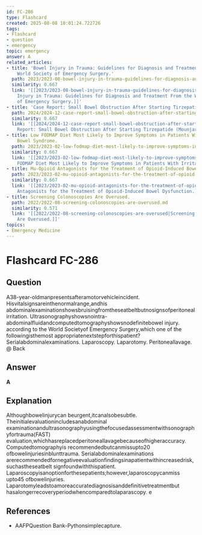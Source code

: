 ```yaml
---
id: FC-286
type: Flashcard
created: 2025-08-08 10:01:24.722726
tags:
- Flashcard
- question
- emergency
topic: emergency
answer: A
related_articles:
- title: 'Bowel Injury in Trauma: Guidelines for Diagnosis and Treatment From the
    World Society of Emergency Surgery.'
  path: 2023/2023-08-bowel-injury-in-trauma-guidelines-for-diagnosis-and-treatmen.md
  similarity: 0.667
  link: '[[2023/2023-08-bowel-injury-in-trauma-guidelines-for-diagnosis-and-treatmen|Bowel
    Injury in Trauma: Guidelines for Diagnosis and Treatment From the World Society
    of Emergency Surgery.]]'
- title: 'Case Report: Small Bowel Obstruction After Starting Tirzepatide (Mounjaro).'
  path: 2024/2024-12-case-report-small-bowel-obstruction-after-starting-tirzepati.md
  similarity: 0.667
  link: '[[2024/2024-12-case-report-small-bowel-obstruction-after-starting-tirzepati|Case
    Report: Small Bowel Obstruction After Starting Tirzepatide (Mounjaro).]]'
- title: Low FODMAP Diet Most Likely to Improve Symptoms in Patients With Irritable
    Bowel Syndrome.
  path: 2023/2023-02-low-fodmap-diet-most-likely-to-improve-symptoms-in-patients.md
  similarity: 0.667
  link: '[[2023/2023-02-low-fodmap-diet-most-likely-to-improve-symptoms-in-patients|Low
    FODMAP Diet Most Likely to Improve Symptoms in Patients With Irritable Bowel Syndrome.]]'
- title: Mu-Opioid Antagonists for the Treatment of Opioid-Induced Bowel Dysfunction.
  path: 2023/2023-02-mu-opioid-antagonists-for-the-treatment-of-opioid-induced-bo.md
  similarity: 0.667
  link: '[[2023/2023-02-mu-opioid-antagonists-for-the-treatment-of-opioid-induced-bo|Mu-Opioid
    Antagonists for the Treatment of Opioid-Induced Bowel Dysfunction.]]'
- title: Screening Colonoscopies Are Overused.
  path: 2022/2022-08-screening-colonoscopies-are-overused.md
  similarity: 0.571
  link: '[[2022/2022-08-screening-colonoscopies-are-overused|Screening Colonoscopies
    Are Overused.]]'
topics:
- Emergency Medicine
---
```


# Flashcard FC-286

## Question

A38-year-oldmanpresentsafteramotorvehicleincident. Hisvitalsignsareinthenormalrange,andhis abdominalexaminationshowsbruisingfromtheseatbeltbutnosignsofperitonealirritation. Ultrasonographyshowsnointra-abdominalfluidandcomputedtomographyshowsnodefinitebowel injury. according to the World Societyof Emergency Surgery,which one of the followingisthemost appropriatenextstepforthispatient? Serialabdominalexaminations. Laparoscopy. Laparotomy. Peritoneallavage. @ Back

## Answer

**A**

## Explanation

Althoughbowelinjurycan beurgent,itcanalsobesubtle. Theinitialevaluationincludesanabdominal examinationandultrasonographyusingthefocusedassessmentwithsonographyfortrauma(FAST) evaluation,whichhasreplacedperitoneallavagebecauseofhigheraccuracy. Computedtomographyis recommendedbutcanmissupto20 ofbowelinjuriesinblunttrauma. Serialabdominalexaminations arerecommendedfornegativeevaluationfindingsinapatientwithincreasedrisk,suchastheseatbelt signfoundwiththispatient. Laparoscopyisanoptionforthesepatients;however,laparoscopycanmiss upto45 ofbowelinjuries. Laparotomyleadstoamoreaccuratediagnosisanddefinitivetreatmentbut hasalongerrecoveryperiodwhencomparedtolaparascopy. e

## References

- AAFPQuestion Bank-Pythonsimplecapture.

